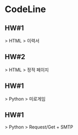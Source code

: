 # CodeLine

<h2>HW#1</h2>
> HTML
> 이력서
<br>

<h2>HW#2</h2>
> HTML
> 정적 페이지
<br>

<h2>HW#1</h2>
> Python
> 미로게임
<br>

<h2>HW#1</h2>
> Python
> Request/Get + SMTP
<br>
